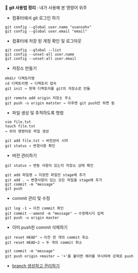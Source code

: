 :memo: **git 사용법 정리** : 내가 사용해 본 명령어 위주

- 컴퓨터에서 git 로그인 하기

```
git config --global user.name "xuansohx"
git config --global user.email "email"
```

- 컴퓨터에 저장 된 계정 확인 및 로그아웃

```
git config --global --list 
git config --unset-all user.name
git config --unset-all user.email
```

- 저장소 만들기

```
mkdir 디렉토리명
cd 디렉토리명 → 디렉토리 접속
git init → 현재 디렉토리를 git의 저장소로 만듦

git remote add origin 저장소 주소
git push -u origin matster → 이후엔 git push만 하면 됨
```

- 파일 생성 및 추적하도록 명령

```
vim file.txt 
touch file.txt
→ 위의 명령어로 파일 생성

git add file.txt → 버전관리 시작
git status → 변경사항 확인
```

- 버전 관리하기

```
git status → 변동 사항이 있는지 저장소 상태 확인

git add 파일명 → 지정한 파일만 stage에 추가
git add . → 변경사항이 있는 모든 파일을 stage에 추가
git commit -m "message"
git push
```

- commit 관리 및 수정

```
git log -1 → 이전 commit 확인
git commit --amend -m "message" → 수정메시지 입력
git push -u origin master 
```

- 이미 push한 commit 삭제하기

```
git reset HEAD^ → 이전 한 개의 commit 취소
git reset HEAD~2 → 두 개의 commit 취소

git commit -m "message"
git push origin +master → '+'를 붙이면 에러를 무시하며 강제로 push
```

- [branch 생성하고 관리하기](https://github.com/xuansohx/study/blob/master/%EC%95%88%EC%86%8C%ED%98%84/%ED%95%99%EC%8A%B5%EB%82%B4%EC%9A%A9/190730.md)

